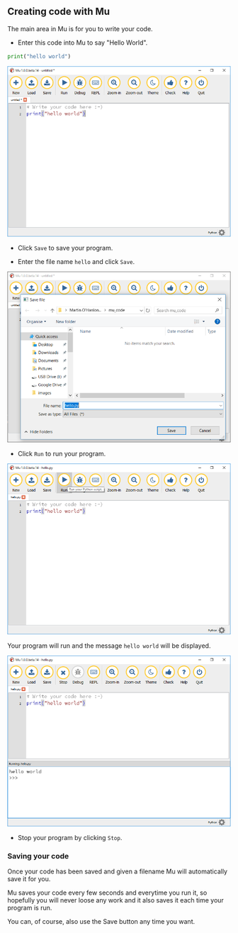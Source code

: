 ## Creating code with Mu

The main area in Mu is for you to write your code.

+ Enter this code into Mu to say "Hello World".

```python
print("hello world")
```

![code hello world](images/mu_code_step1.PNG)

+ Click `Save` to save your program.

+ Enter the file name `hello` and click `Save`.

![save file](images/mu_code_step2.PNG)

+ Click `Run` to run your program.

![run](images/mu_code_step3.PNG)

Your program will run and the message `hello world` will be displayed.

![hello world](images/mu_code_step4.PNG)

+ Stop your program by clicking `Stop`.

### Saving your code

Once your code has been saved and given a filename Mu will automatically save it for you.

Mu saves your code every few seconds and everytime you run it, so hopefully you will never loose any work and it also saves it each time your program is run.

You can, of course, also use the Save button any time you want.